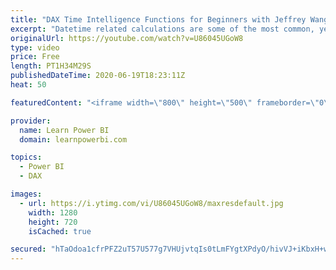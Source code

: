 ```yaml
---
title: "DAX Time Intelligence Functions for Beginners with Jeffrey Wang🔴Talk Power BI LIVE"
excerpt: "Datetime related calculations are some of the most common, yet confusing, calculations for people who are new to Power BI. Time intelligence calculations, e.g. month-over-month growth, year-to-date total, etc. are even more difficult to get right consistently. In this session I will reveal how Power"
originalUrl: https://youtube.com/watch?v=U86045UGoW8
type: video
price: Free
length: PT1H34M29S
publishedDateTime: 2020-06-19T18:23:11Z
heat: 50

featuredContent: "<iframe width=\"800\" height=\"500\" frameborder=\"0\" src=\"https://www.youtube.com/embed/U86045UGoW8\" allow=\"accelerometer; autoplay; encrypted-media; gyroscope; picture-in-picture\" allowfullscreen></iframe>"

provider:
  name: Learn Power BI
  domain: learnpowerbi.com

topics:
  - Power BI
  - DAX

images:
  - url: https://i.ytimg.com/vi/U86045UGoW8/maxresdefault.jpg
    width: 1280
    height: 720
    isCached: true

secured: "hTaOdoa1cfrPFZ2uT57U577g7VHUjvtqIs0tLmFYgtXPdyO/hivVJ+iKbxH+wbXLR72lGIkq4+/ZCSjNMYwrq6vtfCTAyZtxmZ4p/Wez7Y0VFwyJbtKXUAXqGASjV4OQx/nkaY2DockqUUCGloT9deg1qjqqTNkSo4PUO6IwcmPM3Q/WST0hJKi2uMPg4aP0stzY0vS+kP3rXFet/1ommx3K+3qur5ctC0nMjK1Da06DKQT4PSTFpDudLTP56dvoTcO7RvRnuOyVuvzapBc/8WiMIilnslUnlzVlCnT8NW7NO4T4q0ZJPV3NSiRULyfg+g8PHhC6bVl7Z2bT2EfUtOLDESPko8ixR+tmF4a5lTTuQFPbgqQj5vAScH8rZ9AAnk+ub7Sdr0TBNctfC3v/oaKIWzVc+FAbQ4gJvITWrag=;C0q9/cs6KsSZ8tsVs7OYmA=="
---
```



